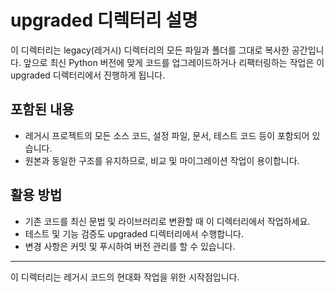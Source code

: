 # upgraded 디렉터리 설명

이 디렉터리는 legacy(레거시) 디렉터리의 모든 파일과 폴더를 그대로 복사한 공간입니다. 앞으로 최신 Python 버전에 맞게 코드를 업그레이드하거나 리팩터링하는 작업은 이 upgraded 디렉터리에서 진행하게 됩니다.

## 포함된 내용
- 레거시 프로젝트의 모든 소스 코드, 설정 파일, 문서, 테스트 코드 등이 포함되어 있습니다.
- 원본과 동일한 구조를 유지하므로, 비교 및 마이그레이션 작업이 용이합니다.

## 활용 방법
- 기존 코드를 최신 문법 및 라이브러리로 변환할 때 이 디렉터리에서 작업하세요.
- 테스트 및 기능 검증도 upgraded 디렉터리에서 수행합니다.
- 변경 사항은 커밋 및 푸시하여 버전 관리를 할 수 있습니다.

---
이 디렉터리는 레거시 코드의 현대화 작업을 위한 시작점입니다.